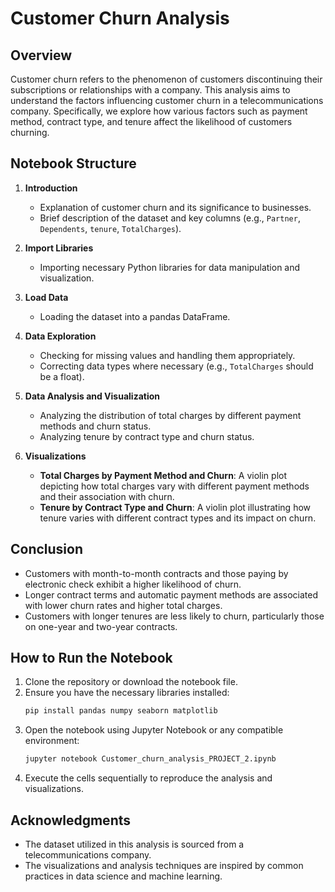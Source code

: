 # Customer Churn Analysis



## Overview

Customer churn refers to the phenomenon of customers discontinuing their subscriptions or relationships with a company. This analysis aims to understand the factors influencing customer churn in a telecommunications company. Specifically, we explore how various factors such as payment method, contract type, and tenure affect the likelihood of customers churning.

## Notebook Structure

1. **Introduction**
    - Explanation of customer churn and its significance to businesses.
    - Brief description of the dataset and key columns (e.g., `Partner`, `Dependents`, `tenure`, `TotalCharges`).

2. **Import Libraries**
    - Importing necessary Python libraries for data manipulation and visualization.

3. **Load Data**
    - Loading the dataset into a pandas DataFrame.

4. **Data Exploration**
    - Checking for missing values and handling them appropriately.
    - Correcting data types where necessary (e.g., `TotalCharges` should be a float).

5. **Data Analysis and Visualization**
    - Analyzing the distribution of total charges by different payment methods and churn status.
    - Analyzing tenure by contract type and churn status.

6. **Visualizations**
    - **Total Charges by Payment Method and Churn**: A violin plot depicting how total charges vary with different payment methods and their association with churn.
    - **Tenure by Contract Type and Churn**: A violin plot illustrating how tenure varies with different contract types and its impact on churn.

## Conclusion

- Customers with month-to-month contracts and those paying by electronic check exhibit a higher likelihood of churn.
- Longer contract terms and automatic payment methods are associated with lower churn rates and higher total charges.
- Customers with longer tenures are less likely to churn, particularly those on one-year and two-year contracts.

## How to Run the Notebook

1. Clone the repository or download the notebook file.
2. Ensure you have the necessary libraries installed:
    ```bash
    pip install pandas numpy seaborn matplotlib
    ```
3. Open the notebook using Jupyter Notebook or any compatible environment:
    ```bash
    jupyter notebook Customer_churn_analysis_PROJECT_2.ipynb
    ```
4. Execute the cells sequentially to reproduce the analysis and visualizations.

## Acknowledgments

- The dataset utilized in this analysis is sourced from a telecommunications company.
- The visualizations and analysis techniques are inspired by common practices in data science and machine learning.

